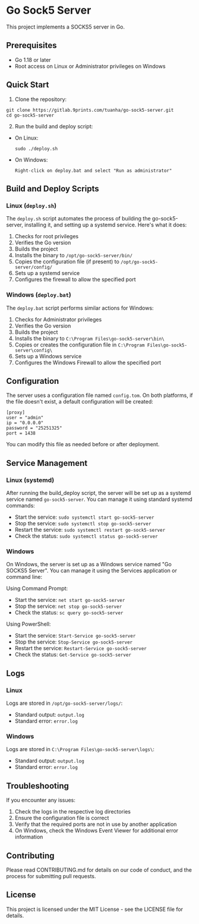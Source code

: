 # Go Sock5 Server

This project implements a SOCKS5 server in Go.

## Prerequisites

* Go 1.18 or later
* Root access on Linux or Administrator privileges on Windows

## Quick Start

1. Clone the repository:

```
git clone https://gitlab.9prints.com/tuanha/go-sock5-server.git
cd go-sock5-server
```

2. Run the build and deploy script:

- On Linux:
  ```
  sudo ./deploy.sh
  ```

- On Windows:
  ```
  Right-click on deploy.bat and select "Run as administrator"
  ```

## Build and Deploy Scripts

### Linux (`deploy.sh`)

The `deploy.sh` script automates the process of building the go-sock5-server, installing it, and setting up a systemd service. Here's what it does:

1. Checks for root privileges
2. Verifies the Go version
3. Builds the project
4. Installs the binary to `/opt/go-sock5-server/bin/`
5. Copies the configuration file (if present) to `/opt/go-sock5-server/config/`
6. Sets up a systemd service
7. Configures the firewall to allow the specified port

### Windows (`deploy.bat`)

The `deploy.bat` script performs similar actions for Windows:

1. Checks for Administrator privileges
2. Verifies the Go version
3. Builds the project
4. Installs the binary to `C:\Program Files\go-sock5-server\bin\`
5. Copies or creates the configuration file in `C:\Program Files\go-sock5-server\config\`
6. Sets up a Windows service
7. Configures the Windows Firewall to allow the specified port

## Configuration

The server uses a configuration file named `config.tom`. On both platforms, if the file doesn't exist, a default configuration will be created:

```
[proxy]
user = "admin"
ip = "0.0.0.0"
password = "25251325"
port = 1438
```

You can modify this file as needed before or after deployment.

## Service Management

### Linux (systemd)

After running the build_deploy script, the server will be set up as a systemd service named `go-sock5-server`. You can manage it using standard systemd commands:

* Start the service: `sudo systemctl start go-sock5-server`
* Stop the service: `sudo systemctl stop go-sock5-server`
* Restart the service: `sudo systemctl restart go-sock5-server`
* Check the status: `sudo systemctl status go-sock5-server`

### Windows

On Windows, the server is set up as a Windows service named "Go SOCKS5 Server". You can manage it using the Services application or command line:

Using Command Prompt:
* Start the service: `net start go-sock5-server`
* Stop the service: `net stop go-sock5-server`
* Check the status: `sc query go-sock5-server`

Using PowerShell:
* Start the service: `Start-Service go-sock5-server`
* Stop the service: `Stop-Service go-sock5-server`
* Restart the service: `Restart-Service go-sock5-server`
* Check the status: `Get-Service go-sock5-server`

## Logs

### Linux
Logs are stored in `/opt/go-sock5-server/logs/`:
* Standard output: `output.log`
* Standard error: `error.log`

### Windows
Logs are stored in `C:\Program Files\go-sock5-server\logs\`:
* Standard output: `output.log`
* Standard error: `error.log`

## Troubleshooting

If you encounter any issues:

1. Check the logs in the respective log directories
2. Ensure the configuration file is correct
3. Verify that the required ports are not in use by another application
4. On Windows, check the Windows Event Viewer for additional error information

## Contributing

Please read CONTRIBUTING.md for details on our code of conduct, and the process for submitting pull requests.

## License

This project is licensed under the MIT License - see the LICENSE file for details.